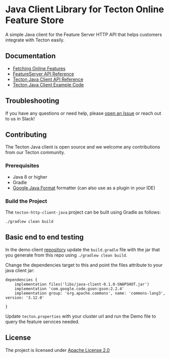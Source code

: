 # Java Client Library for Tecton Online Feature Store

A simple Java client for the Feature Server HTTP API that helps customers integrate with Tecton easily.

## Documentation

* [Fetching Online Features](https://docs.tecton.ai/latest/examples/fetch-real-time-features.html)
* [FeatureServer API Reference](https://docs.tecton.ai/rest-swagger/docs.html)
* [Tecton Java Client API Reference](https://www.javadoc.io/doc/ai.tecton/java-client/latest/index.html)
* [Tecton Java Client Example Code](https://github.com/tecton-ai/TectonClientDemo/tree/main/src/main/java)

## Troubleshooting

If you have any questions or need help, please [open an Issue](https://github.com/tecton-ai/tecton-http-client-java/issues) or reach out to us in Slack!

## Contributing
The Tecton Java client is open source and we welcome any contributions from our Tecton community.

### Prerequisites

* Java 8 or higher
* Gradle 
* [Google Java Format](https://github.com/google/google-java-format) formatter (can also use as a plugin in your IDE)

### Build the Project

The `tecton-http-client-java` project can be built using Gradle as follows:

`./gradlew clean build`

## Basic end to end testing

In the demo client [repository](https://github.com/tecton-ai/TectonClientDemo) update the `build.gradle` file with the jar that you generate from this repo using `./gradlew clean build`.

Change the dependencies target to this and point the files attribute to your java client jar:

```
dependencies {
    implementation files('libs/java-client-0.1.0-SNAPSHOT.jar')
    implementation 'com.google.code.gson:gson:2.2.4'
    implementation group: 'org.apache.commons', name: 'commons-lang3', version: '3.12.0'

}
```

Update `tecton.properties` with your cluster url and run the Demo file to query the feature services needed.

## License

The project is licensed under [Apache License 2.0](https://github.com/tecton-ai/tecton-http-client-java/blob/main/LICENSE.md)
